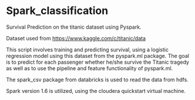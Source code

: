 # Spark_classification
Survival Prediction on the titanic dataset using Pyspark.

Dataset used from https://www.kaggle.com/c/titanic/data

This script involves training and predicting survival, using a logistic regression model using this dataset from the pyspark.ml package. The goal is to predict for each passenger whether he/she survive the Titanic tragedy as well as to use the pipeline and feature functionality of pyspark.ml.

The spark_csv package from databricks is used to read the data from hdfs.

Spark version 1.6 is utilized, using the cloudera quickstart virtual machine.
